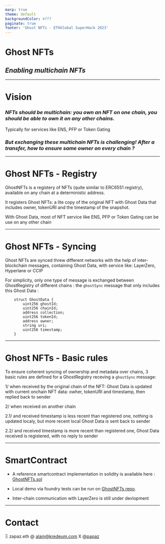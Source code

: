 ```yaml
---
marp: true
theme: default
backgroundColor: #fff
paginate: true
footer: 'Ghost NFTs - ETHGlobal SuperHack 2023'
---
```


# Ghost NFTs

## _Enabling multichain NFTs_

---

# Vision

###  _NFTs should be multichain: you own an NFT on one chain, you should be able to own it on any other chains._

Typically for services like ENS, PFP or Token Gating

### _But exchanging these multichain NFTs is challenging! After a transfer, how to ensure same owner on every chain ?_

---

# Ghost NFTs - Registry

GhostNFTs is a registery of NFTs (quite similar to ERC6551 registry), available on any chain at a deterministic address.

It registers Ghost NFTs: a lite copy of the original NFT with Ghost Data that includes owner, tokenURI and the timestamp of the snapshot.

With Ghost Data, most of NFT service like ENS, PFP or Token Gating can be use on any other chain

---

# Ghost NFTs - Syncing

Ghost NFTs are synced threw different networks with the help of inter-blockchain messages, containing Ghost Data, with service like: LayerZero, Hyperlane or CCIP

For simplicity, only one type of message is exchanged between GhostRegistry of different chains : the `ghostSync` message  that only includes this Ghost Data :

```solidity
    struct GhostData {
        uint256 ghostId;
        uint256 chainId;
        address collection;
        uint256 tokenId;
        address owner;
        string uri;
        uint256 timestamp;
    }
```

---

# Ghost NFTs - Basic rules

To ensure coherent syncing of ownership and metadata over chains, 3 basic rules are defined for a GhostRegistry receving a `ghostSync` message:

1/ when received by the original chain of the NFT:
Ghost Data is updated with current onchain NFT data: owher, tokenURI and timestamp, then replied back to sender

2/ when received on another chain

2.1/ and received timestamp is less recent than registered one, nothing is updated localy, but more recent local Ghost Data is sent back to sender

2.2/ and received timestamp is more recent than registered one, Ghost Data received is registered, with no reply to sender

---

# SmartContract

- A reference smartcontract implementation in solidity is available here : [GhostNFTs.sol](https://github.com/zapaz/ghost-nfts/blob/main/src/GhostNFTs.sol)

- Local demo via foundry tests can be run on [GhostNFTs repo](https://github.com/zapaz/ghost-nfts).

- Inter-chain communication with LayerZero is still under devlopment

---

# Contact

Ξ zapaz.eth
@ alain@kredeum.com
X [@papaz](https://twitter.com/papaz)

